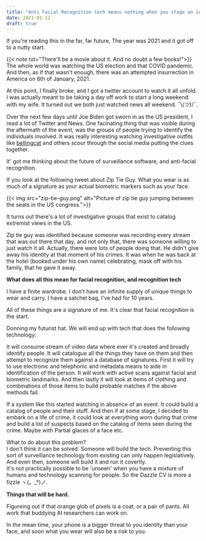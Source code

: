 ```yaml
---
title: "Anti Facial Recognition tech means nothing when you stage an insurrection."
date: 2021-01-12
draft: true
---
```


If you're reading this in the far, far future, The year was 2021 and it got off to a nutty start. 
<!--more-->
{{< note txt="There'll be a movie about it. And no doubt a few books!">}}
The whole world was watching the US election and that COVID pandemic. And then, as if that wasn't enough, there was an attempted insurrection in America on 6th of January, 2021. 

At this point, I finally broke, and I got a twitter account to watch it all unfold. I was actually meant to be taking a day off work to start a long weekend with my wife. It turned out we both just watched news all weekend. ¯\\_(ツ)_/¯. 

Over the next few days until Joe Biden got sworn in as the US president, I read a lot of Twitter and News. One facinating thing that was visible during the aftermath of the event, was the groups of people trying to identify the individuals involved. It was really interesting watching investigative outfits like [bellingcat](https://www.bellingcat.com/) and others scour through the social media putting the clues together.

It' got me thinking about the future of surveillance software, and anti-facial recognition. 

If you look at the following tweet about Zip Tie Guy. What you wear is as much of a signature as your actual biometric markers such as your face. 

{{< img src="zip-tie-guy.png" alt="Picture of zip tie guy jumping between the seats in the US congress.">}}

It turns out there's a lot of investigative groups that exist to catalog extremist views in the US.

Zip tie guy was identified because someone was recording every stream that was out there that day, and not only that, there was someone willing to just watch it all. Actually, there were lots of people doing that. He didn't give away his identity at that moment of his crimes. It was when he was back at the hotel (booked under his own name) celebrating, mask off with his family, that he gave it away.

**What does all this mean for facial recognition, and recognition tech**

I have a finite wardrobe. I don't have an infinite supply of unique things to wear and carry. I have a satchel bag, I've had for 10 years. 

All of these things are a signature of me. It's clear that facial recognition is the start. 


Donning my futurist hat. We will end up with tech that does the following technology:

It will consume stream of video data where ever it's created and broadly identify people.
It will catalogue all the things they have on them and then attempt to recognize them against a database of signatures. 
First it will try to use electronic and telephonic and metadata means to aide in identification of the person. 
It will work with active scans against facial and biometric landmarks. 
And then lastly it will look at items of clothing and combinations of those items to build probable matches if the above methods fail.

If a system like this started watching in absence of an event. It could build a catalog of people and their stuff. And then if at some stage, I decided to embark on a life of crime, it could look at everything worn during that crime and build a list of suspects based on the catalog of items seen during the crime. Maybe with Partial glaces of a face etc. 

What to do about this problem?  
I don't think it can be solved. Someone will build the tech. Preventing this sort of surveillance technology from existing can only happen legislatively. And even then, someone will build it and run it covertly.    
It's not practically possible to be 'unseen' when you have a mixture of humans and technology scanning for people. So the Dazzle CV is more a fizzle ヽ(。_°)ノ.

**Things that will be hard.**

Figureing out if that orange glob of pixels is a coat, or a pair of pants. All work that buddying AI researchers can work on.

In the mean time, your phone is a bigger threat to you identity than your face, and soon what you wear will also be a risk to you.
